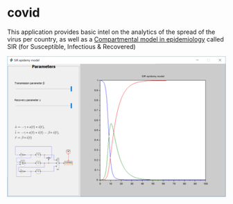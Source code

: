# covid
This application provides basic intel on the analytics of the spread of the virus per country, as well as a [Compartmental model in epidemiology](https://en.wikipedia.org/wiki/Compartmental_models_in_epidemiology) called SIR (for Susceptible, Infectious & Recovered)

![sir-app.png](images/sir-app.png)
